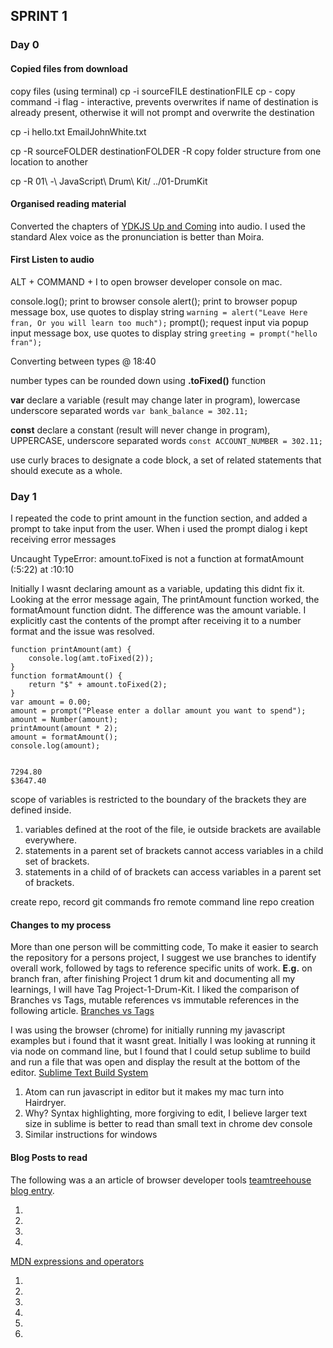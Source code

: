 ## SPRINT 1

### Day 0

#### Copied files from download
copy files (using terminal)
cp -i sourceFILE destinationFILE
    cp - copy command
    -i flag - interactive, prevents overwrites if name of destination is already present, otherwise it will not prompt and overwrite the destination

cp -i hello.txt EmailJohnWhite.txt

cp -R sourceFOLDER destinationFOLDER
    -R copy folder structure from one location to another

cp -R 01\ -\ JavaScript\ Drum\ Kit/ ../01-DrumKit

#### Organised reading material
Converted  the chapters of [YDKJS Up and Coming](https://github.com/getify/You-Dont-Know-JS/tree/master/up%20%26%20going) into audio.  I used the standard Alex voice as the pronunciation is better than Moira.

#### First Listen to audio

ALT + COMMAND + I to open browser developer console on mac.

console.log(); print to browser console
alert(); print to browser popup message box, use quotes to display string
`warning = alert("Leave Here fran, Or you will learn too much");`
prompt(); request input via popup input message box, use quotes to display string
`greeting = prompt("hello fran");`

Converting between types @ 18:40

number types can be rounded down using **.toFixed()** function

**var** declare a variable (result may change later in program), lowercase underscore separated words
`var bank_balance = 302.11;`

**const** declare a constant (result will never change in program), UPPERCASE, underscore separated words
`const ACCOUNT_NUMBER = 302.11;`

use curly braces to designate a code block, a set of related statements that should execute as a whole.

### Day 1

I repeated the code to print amount in the function section, and added a prompt to take input from the user.  When i used the prompt dialog i kept receiving error messages

Uncaught TypeError: amount.toFixed is not a function
    at formatAmount (<anonymous>:5:22)
    at <anonymous>:10:10

Initially I wasnt declaring amount as a variable, updating this didnt fix it.  Looking at the error message again, The printAmount function worked, the formatAmount function didnt.  The difference was the amount variable.  I explicitly cast the contents of the prompt after receiving it to a number format and the issue was resolved.

    function printAmount(amt) {
        console.log(amt.toFixed(2));
    }
    function formatAmount() {
        return "$" + amount.toFixed(2);
    }
    var amount = 0.00;
    amount = prompt("Please enter a dollar amount you want to spend");
    amount = Number(amount);
    printAmount(amount * 2);
    amount = formatAmount();
    console.log(amount);


    7294.80
    $3647.40


scope of variables is restricted to the boundary of the brackets they are defined inside.

1. variables defined at the root of the file, ie outside brackets are available everywhere.
2. statements in a parent set of brackets cannot access variables in a child set of brackets.
3. statements in a child of of brackets can access variables in a parent set of brackets.


create repo, record git commands fro remote command line repo creation










#### Changes to my process

More than one person will be committing code, To make it easier to search the repository for a persons project, I suggest we use branches to identify overall work, followed by tags to reference specific units of work.  **E.g.** on branch fran, after finishing Project 1 drum kit and documenting all my learnings, I will have Tag Project-1-Drum-Kit.  I liked the comparison of Branches vs Tags, mutable references vs immutable references in the following article.  [Branches vs Tags](http://alblue.bandlem.com/2011/04/git-tip-of-week-tags.html)

I was using the browser (chrome) for initially running my javascript examples but i found that it wasnt great.  Initially I was looking at running it via node on command line, but I found that I could setup sublime to build and run a file that was open and display the result at the bottom of the editor. [Sublime Text Build System](https://pawelgrzybek.com/javascript-console-in-sublime-text/)

1. Atom can run javascript in editor but it makes my mac turn into Hairdryer.
2. Why? Syntax highlighting, more forgiving to edit, I believe larger text size in sublime is better to read than small text in chrome dev console
3. Similar instructions for windows


#### Blog Posts to read

The following was a an article of browser developer tools [teamtreehouse blog entry](http://blog.teamtreehouse.com/mastering-developer-tools-console).

1.
2.
3.
4.

[MDN expressions and operators](https://developer.mozilla.org/en-US/docs/Web/JavaScript/Guide/Expressions_and_Operators)

1.
2.
3.
4.
5.
6.
